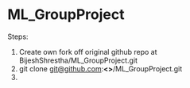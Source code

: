 # ML_GroupProject

Steps: 
1. Create own fork off original github repo at BijeshShrestha/ML_GroupProject.git
2. git clone git@github.com:**<<YourOwnUsername>>**/ML_GroupProject.git
3. 
